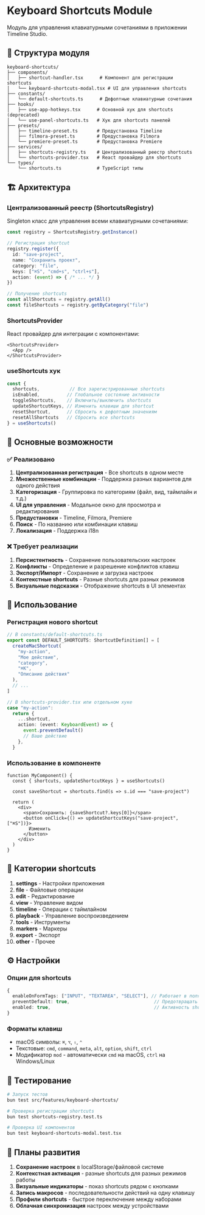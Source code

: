 # Keyboard Shortcuts Module

Модуль для управления клавиатурными сочетаниями в приложении Timeline Studio.

## 📁 Структура модуля

```
keyboard-shortcuts/
├── components/
│   ├── shortcut-handler.tsx      # Компонент для регистрации shortcuts
│   └── keyboard-shortcuts-modal.tsx # UI для управления shortcuts
├── constants/
│   └── default-shortcuts.ts      # Дефолтные клавиатурные сочетания
├── hooks/
│   ├── use-app-hotkeys.tsx      # Основной хук для shortcuts (deprecated)
│   └── use-panel-shortcuts.ts   # Хук для shortcuts панелей
├── presets/
│   ├── timeline-preset.ts       # Предустановка Timeline
│   ├── filmora-preset.ts        # Предустановка Filmora
│   └── premiere-preset.ts       # Предустановка Premiere
├── services/
│   ├── shortcuts-registry.ts    # Централизованный реестр shortcuts
│   └── shortcuts-provider.tsx   # React провайдер для shortcuts
└── types/
    └── shortcuts.ts             # TypeScript типы
```

## 🏗️ Архитектура

### Централизованный реестр (ShortcutsRegistry)

Singleton класс для управления всеми клавиатурными сочетаниями:

```typescript
const registry = ShortcutsRegistry.getInstance()

// Регистрация shortcut
registry.register({
  id: "save-project",
  name: "Сохранить проект",
  category: "file",
  keys: ["⌘S", "cmd+s", "ctrl+s"],
  action: (event) => { /* ... */ }
})

// Получение shortcuts
const allShortcuts = registry.getAll()
const fileShortcuts = registry.getByCategory("file")
```

### ShortcutsProvider

React провайдер для интеграции с компонентами:

```tsx
<ShortcutsProvider>
  <App />
</ShortcutsProvider>
```

### useShortcuts хук

```typescript
const {
  shortcuts,           // Все зарегистрированные shortcuts
  isEnabled,          // Глобальное состояние активности
  toggleShortcuts,    // Включить/выключить shortcuts
  updateShortcutKeys, // Изменить клавиши для shortcut
  resetShortcut,      // Сбросить к дефолтным значениям
  resetAllShortcuts   // Сбросить все shortcuts
} = useShortcuts()
```

## 🎯 Основные возможности

### ✅ Реализовано

1. **Централизованная регистрация** - Все shortcuts в одном месте
2. **Множественные комбинации** - Поддержка разных вариантов для одного действия
3. **Категоризация** - Группировка по категориям (файл, вид, таймлайн и т.д.)
4. **UI для управления** - Модальное окно для просмотра и редактирования
5. **Предустановки** - Timeline, Filmora, Premiere
6. **Поиск** - По названию или комбинации клавиш
7. **Локализация** - Поддержка i18n

### ❌ Требует реализации

1. **Персистентность** - Сохранение пользовательских настроек
2. **Конфликты** - Определение и разрешение конфликтов клавиш
3. **Экспорт/Импорт** - Сохранение и загрузка настроек
4. **Контекстные shortcuts** - Разные shortcuts для разных режимов
5. **Визуальные подсказки** - Отображение shortcuts в UI элементах

## 📝 Использование

### Регистрация нового shortcut

```typescript
// В constants/default-shortcuts.ts
export const DEFAULT_SHORTCUTS: ShortcutDefinition[] = [
  createMacShortcut(
    "my-action",
    "Мое действие",
    "category",
    "⌘K",
    "Описание действия"
  ),
  // ...
]

// В shortcuts-provider.tsx или отдельном хуке
case "my-action":
  return {
    ...shortcut,
    action: (event: KeyboardEvent) => {
      event.preventDefault()
      // Ваше действие
    },
  }
```

### Использование в компоненте

```tsx
function MyComponent() {
  const { shortcuts, updateShortcutKeys } = useShortcuts()
  
  const saveShortcut = shortcuts.find(s => s.id === "save-project")
  
  return (
    <div>
      <span>Сохранить: {saveShortcut?.keys[0]}</span>
      <button onClick={() => updateShortcutKeys("save-project", ["⌘S"])}>
        Изменить
      </button>
    </div>
  )
}
```

## 🔧 Категории shortcuts

1. **settings** - Настройки приложения
2. **file** - Файловые операции
3. **edit** - Редактирование
4. **view** - Управление видом
5. **timeline** - Операции с таймлайном
6. **playback** - Управление воспроизведением
7. **tools** - Инструменты
8. **markers** - Маркеры
9. **export** - Экспорт
10. **other** - Прочее

## ⚙️ Настройки

### Опции для shortcuts

```typescript
{
  enableOnFormTags: ["INPUT", "TEXTAREA", "SELECT"], // Работает в полях ввода
  preventDefault: true,                               // Предотвращать дефолтное поведение
  enabled: true,                                      // Активность shortcut
}
```

### Форматы клавиш

- macOS символы: `⌘`, `⌥`, `⇧`, `⌃`
- Текстовые: `cmd`, `command`, `meta`, `alt`, `option`, `shift`, `ctrl`
- Модификатор `mod` - автоматически `cmd` на macOS, `ctrl` на Windows/Linux

## 🧪 Тестирование

```bash
# Запуск тестов
bun test src/features/keyboard-shortcuts/

# Проверка регистрации shortcuts
bun test shortcuts-registry.test.ts

# Проверка UI компонентов
bun test keyboard-shortcuts-modal.test.tsx
```

## 🚀 Планы развития

1. **Сохранение настроек** в localStorage/файловой системе
2. **Контекстная активация** - разные shortcuts для разных режимов работы
3. **Визуальные индикаторы** - показ shortcuts рядом с кнопками
4. **Запись макросов** - последовательности действий на одну клавишу
5. **Профили shortcuts** - быстрое переключение между наборами
6. **Облачная синхронизация** настроек между устройствами